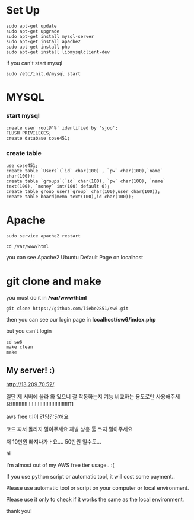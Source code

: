 # Set Up
```
sudo apt-get update
sudo apt-get upgrade
sudo apt-get install mysql-server
sudo apt-get install apache2 
sudo apt-get install php
sudo apt-get install libmysqlclient-dev
```

if you can't start mysql
```
sudo /etc/init.d/mysql start
```

# MYSQL
### start mysql

```
create user root@'%' identified by 'sjoo';
FLUSH PRIVILEGES;
create database cose451;
```

### create table
```
use cose451;
create table `Users`(`id` char(100) , `pw` char(100),`name` char(100));
create table `groups`(`id` char(100), `pw` char(100), `name` text(100), `money` int(100) default 0);
create table group_user(`group` char(100),user char(100));
create table board(memo text(100),id char(100));
```

# Apache
```
sudo service apache2 restart

cd /var/www/html
```
you can see Apache2 Ubuntu Default Page on localhost

# git clone and make
you must do it in **/var/www/html**

```
git clone https://github.com/liebe2851/sw6.git
```
then you can see our login page in **localhost/sw6/index.php**

but you can't login


```
cd sw6
make clean
make
```



## My server! :)
http://13.209.70.52/

일단 제 서버에 올라 와 있으니 잘 작동하는지 기능 비교하는 용도로만 사용해주세요!!!!!!!!!!!!!!!!!!!!!!!!!!!!!!!!!!!!!!!11

aws free 티어 간당간당해요

코드 짜서 돌리지 말아주세요 제발
상용 툴 쓰지 말아주세요

저 10만원 빠져나가ㅏ요....
50만원 일수도...

hi

I'm almost out of my AWS free tier usage.. :(

If you use python script or automatic tool, it will cost some payment..

Please use automatic tool or script on your computer or local environment.

Please use it only to check if it works the same as the local environment.

thank you!
 
